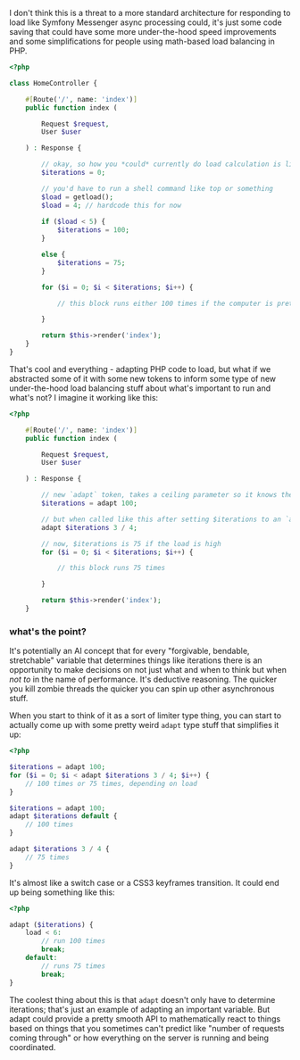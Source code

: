 I don't think this is a threat to a more standard architecture for responding to load like Symfony Messenger async processing could, it's just some code saving that could have some more under-the-hood speed improvements and some simplifications for people using math-based load balancing in PHP.

```php
<?php

class HomeController {

    #[Route('/', name: 'index')]
    public function index (

        Request $request,
        User $user

    ) : Response {

        // okay, so how you *could* currently do load calculation is like this:
        $iterations = 0;

        // you'd have to run a shell command like top or something
        $load = getload();
        $load = 4; // hardcode this for now
        
        if ($load < 5) {
            $iterations = 100;
        }

        else {
            $iterations = 75;
        }

        for ($i = 0; $i < $iterations; $i++) {

            // this block runs either 100 times if the computer is pretty freed up or else 75 times if it's not

        }

        return $this->render('index');
    }
}

```
That's cool and everything - adapting PHP code to load, but what if we abstracted some of it with some new tokens to inform some type of new under-the-hood load balancing stuff about what's important to run and what's not? I imagine it working like this:
```php
<?php

    #[Route('/', name: 'index')]
    public function index (

        Request $request,
        User $user

    ) : Response {

        // new `adapt` token, takes a ceiling parameter so it knows the max number of $iterations
        $iterations = adapt 100;

        // but when called like this after setting $iterations to an `adapt` variable...
        adapt $iterations 3 / 4;

        // now, $iterations is 75 if the load is high
        for ($i = 0; $i < $iterations; $i++) {

            // this block runs 75 times

        }

        return $this->render('index');
    }
```
### what's the point?
It's potentially an AI concept that for every "forgivable, bendable, stretchable" variable that determines things like iterations there is an opportunity to make decisions on not just what and when to think but when *not to* in the name of performance. It's deductive reasoning. The quicker you kill zombie threads the quicker you can spin up other asynchronous stuff.

When you start to think of it as a sort of limiter type thing, you can start to actually come up with some pretty weird `adapt` type stuff that simplifies it up:
```php
<?php

$iterations = adapt 100;
for ($i = 0; $i < adapt $iterations 3 / 4; $i++) {
    // 100 times or 75 times, depending on load
}

$iterations = adapt 100;
adapt $iterations default {
    // 100 times
}

adapt $iterations 3 / 4 {
    // 75 times
}
```
It's almost like a switch case or a CSS3 keyframes transition. It could end up being something like this:
```php
<?php

adapt ($iterations) {
    load < 6:
        // run 100 times
        break;
    default:
        // runs 75 times
        break;
}
```
The coolest thing about this is that `adapt` doesn't only have to determine iterations; that's just an example of adapting an important variable. But adapt could provide a pretty smooth API to mathematically react to things based on things that you sometimes can't predict like "number of requests coming through" or how everything on the server is running and being coordinated.